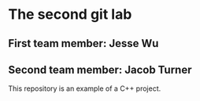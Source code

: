 # The second git lab
## First team member: Jesse Wu
## Second team member: Jacob Turner
This repository is an example of a C++ project.
